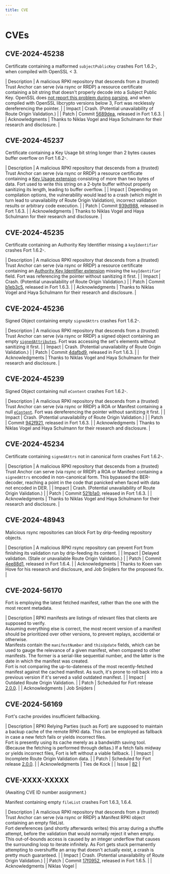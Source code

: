 ```yaml
---
title: CVE
---
```


# CVEs

## CVE-2024-45238

Certificate containing a malformed `subjectPublicKey` crashes Fort 1.6.2-, when compiled with OpenSSL < 3.

| Description | A malicious RPKI repository that descends from a (trusted) Trust Anchor can serve (via rsync or RRDP) a resource certificate containing a bit string that doesn't properly decode into a Subject Public Key. OpenSSL does [not report this problem during parsing](https://github.com/openssl/openssl/blob/OpenSSL_1_1_1w/crypto/x509/x_pubkey.c#L152-L157), and when compiled with OpenSSL libcrypto versions below 3, Fort was recklessly dereferencing the pointer. |
| Impact | Crash. (Potential unavailability of Route Origin Validation.) |
| Patch | Commit [5689dea](https://github.com/NICMx/FORT-validator/commit/5689dea5e878fed28c5f338a27d7cda4151a14f1), released in Fort 1.6.3. |
| Acknowledgments | Thanks to Niklas Vogel and Haya Schulmann for their research and disclosure. |

## CVE-2024-45237

Certificate containing a Key Usage bit string longer than 2 bytes causes buffer overflow on Fort 1.6.2-.

| Description | A malicious RPKI repository that descends from a (trusted) Trust Anchor can serve (via rsync or RRDP) a resource certificate containing a [Key Usage extension](https://datatracker.ietf.org/doc/html/rfc5280#section-4.2.1.3) consisting of more than two bytes of data. Fort used to write this string on a 2-byte buffer without properly sanitizing its length, leading to buffer overflow. |
| Impact | Depending on compilation options, the vulnerability would lead to a crash (which might in turn lead to unavailability of Route Origin Validation), incorrect validation results or arbitrary code execution. |
| Patch | Commit [939d988](https://github.com/NICMx/FORT-validator/commit/939d988551d17996be73f52c376a70a3d6ba69f9), released in Fort 1.6.3. |
| Acknowledgments | Thanks to Niklas Vogel and Haya Schulmann for their research and disclosure. |

## CVE-2024-45235

Certificate containing an Authority Key Identifier missing a `keyIdentifier` crashes Fort 1.6.2-.

| Description | A malicious RPKI repository that descends from a (trusted) Trust Anchor can serve (via rsync or RRDP) a resource certificate containing an [Authority Key Identifier extension](https://datatracker.ietf.org/doc/html/rfc5280#section-4.2.1.1) missing the `keyIdentifier` field. Fort was referencing the pointer without sanitizing it first. |
| Impact | Crash. (Potential unavailability of Route Origin Validation.) |
| Patch | Commit [b1eb3c5](https://github.com/NICMx/FORT-validator/commit/b1eb3c507ae920859bbe294776ebc2bb30bb7e56), released in Fort 1.6.3. |
| Acknowledgments | Thanks to Niklas Vogel and Haya Schulmann for their research and disclosure. |

## CVE-2024-45236

Signed Object containing empty `signedAttrs` crashes Fort 1.6.2-.

| Description | A malicious RPKI repository that descends from a (trusted) Trust Anchor can serve (via rsync or RRDP) a signed object containing an empty [`signedAttributes`](https://datatracker.ietf.org/doc/html/rfc6488#section-2.1.6.4). Fort was accessing the set's elements without sanitizing it first. |
| Impact | Crash. (Potential unavailability of Route Origin Validation.) |
| Patch | Commit [4dafbd9](https://github.com/NICMx/FORT-validator/commit/4dafbd9de64a5a0616af97365bc1751465b29d2e), released in Fort 1.6.3. |
| Acknowledgments | Thanks to Niklas Vogel and Haya Schulmann for their research and disclosure. |

## CVE-2024-45239

Signed Object containing null `eContent` crashes Fort 1.6.2-.

| Description | A malicious RPKI repository that descends from a (trusted) Trust Anchor can serve (via rsync or RRDP) a ROA or Manifest containing a null [`eContent`](https://datatracker.ietf.org/doc/html/rfc6488#section-2.1.3.2). Fort was dereferencing the pointer without sanitizing it first. |
| Impact | Crash. (Potential unavailability of Route Origin Validation.) |
| Patch | Commit [942f921](https://github.com/NICMx/FORT-validator/commit/942f921ba7244cdcf4574cedc4c16392a7cc594b), released in Fort 1.6.3. |
| Acknowledgments | Thanks to Niklas Vogel and Haya Schulmann for their research and disclosure. |

## CVE-2024-45234

Certificate containing `signedAttrs` not in canonical form crashes Fort 1.6.2-.

| Description | A malicious RPKI repository that descends from a (trusted) Trust Anchor can serve (via rsync or RRDP) a ROA or Manifest containing a `signedAttrs` encoded in non-canonical form. This bypassed the BER-decoder, reaching a point in the code that panicked when faced with data not encoded in DER. |
| Impact | Crash. (Potential unavailability of Route Origin Validation.) |
| Patch | Commit [521b1a0](https://github.com/NICMx/FORT-validator/commit/521b1a0db5041258096fbabdf8fc1e10ecc793cf), released in Fort 1.6.3. |
| Acknowledgments | Thanks to Niklas Vogel and Haya Schulmann for their research and disclosure. |

## CVE-2024-48943

Malicious rsync repositories can block Fort by drip-feeding repository objects.

| Description | A malicious RPKI rsync repository can prevent Fort from finishing its validation run by drip-feeding its content. |
| Impact | Delayed validation. (Stale or unavailable Route Origin Validation.) |
| Patch | Commit [4ee88d1](https://github.com/NICMx/FORT-validator/commit/4ee88d1c3fa7df763dd52312134cd93c1ce50870), released in Fort 1.6.4. |
| Acknowledgments | Thanks to Koen van Hove for his research and disclosure, and Job Snijders for the proposed fix. |

## CVE-2024-56170

Fort is employing the latest fetched manifest, rather than the one with the most recent metadata.

| Description | RPKI manifests are listings of relevant files that clients are supposed to verify.<br>Assuming everything else is correct, the most recent version of a manifest should be prioritized over other versions, to prevent replays, accidental or otherwise.<br>Manifests contain the `manifestNumber` and `thisUpdate` fields, which can be used to gauge the relevance of a given manifest, when compared to other manifests. The former is a serial-like sequential number, and the latter is the date in which the manifest was created.<br>Fort is not comparing the up-to-dateness of the most recently-fetched manifest against the cached manifest. As such, it's prone to roll back into a previous version if it's served a valid outdated manifest. |
| Impact | Outdated Route Origin Validation. |
| Patch | Scheduled for Fort release [2.0.0](https://github.com/NICMx/FORT-validator/milestone/12). |
| Acknowledgments | Job Snijders |

## CVE-2024-56169

Fort's cache provides insufficient fallbacking.

| Description | RPKI Relying Parties (such as Fort) are supposed to maintain a backup cache of the remote RPKI data. This can be employed as fallback in case a new fetch fails or yields incorrect files.<br>Fort is presently using its cache merely as a bandwidth saving tool. (Because the fetching is performed through deltas.) If a fetch fails midway or yields incorrect files, Fort is left without a viable fallback. |
| Impact | Incomplete Route Origin Validation data. |
| Patch | Scheduled for Fort release [2.0.0](https://github.com/NICMx/FORT-validator/milestone/12). |
| Acknowledgments | Ties de Kock |
| Issue | [82](https://github.com/NICMx/FORT-validator/issues/82) |

## CVE-XXXX-XXXXX

(Awaiting CVE ID number assignment.)

Manifest containing empty `fileList` crashes Fort 1.6.3, 1.6.4.

| Description | A malicious RPKI repository that descends from a (trusted) Trust Anchor can serve (via rsync or RRDP) a Manifest RPKI object containing an empty fileList.<br>Fort dereferences (and shortly afterwards writes) this array during a shuffle attempt, before the validation that would normally reject it when empty.<br>This out-of-bounds access is caused by an integer underflow that causes the surrounding loop to iterate infinitely. As Fort gets stuck permanently attempting to overshuffle an array that doesn't actually exist, a crash is pretty much guaranteed. |
| Impact | Crash. (Potential unavailability of Route Origin Validation.) |
| Patch | Commit [17f0952](https://github.com/NICMx/FORT-validator/commit/17f095210553182b0e0a28ee6fd41b0d3c8fc1d3), released in Fort 1.6.5. |
| Acknowledgments | Niklas Vogel |
